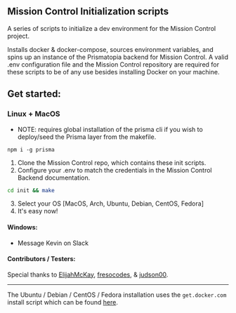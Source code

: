 ## Mission Control Initialization scripts

A series of scripts to initialize a dev environment for the Mission Control project.

Installs docker & docker-compose, sources environment variables, and spins up an instance of the Prismatopia backend for Mission Control. A valid .env configuration file and the Mission Control repository are required for these scripts to be of any use besides installing Docker on your machine.

## Get started:

### Linux + MacOS

* NOTE: requires global installation of the prisma cli if you wish to deploy/seed the Prisma layer from the makefile.
```
npm i -g prisma
```

1. Clone the Mission Control repo, which contains these init scripts.
2. Configure your .env to match the credentials in the Mission Control Backend documentation.
```bash
cd init && make
```
3. Select your OS [MacOS, Arch, Ubuntu, Debian, CentOS, Fedora]
4. It's easy now!

#### Windows:

* Message Kevin on Slack

#### Contributors / Testers:

Special thanks to [ElijahMcKay](github.com/ElijahMcKay), [fresocodes](github.com/frescodes), & [judson00](github.com/judson00).

---

The Ubuntu / Debian / CentOS / Fedora installation uses the `get.docker.com` install script which can be found [here](https://github.com/docker/docker-install).
